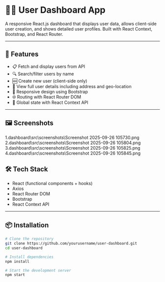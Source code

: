 # 🧑‍💻 User Dashboard App

A responsive React.js dashboard that displays user data, allows client-side user creation, and shows detailed user profiles. Built with React Context, Bootstrap, and React Router.

---

## 🚀 Features

- 📋 Fetch and display users from API
- 🔍 Search/filter users by name
- 🆕 Create new user (client-side only)
- 👤 View full user details including address and geo-location
- 📱 Responsive design using Bootstrap
- 🌐 Routing with React Router DOM
- 🧠 Global state with React Context API

---

## 🖼️ Screenshots
1.dashboard\src\screenshots\Screenshot 2025-09-26 105730.png
2.dashboard\src\screenshots\Screenshot 2025-09-26 105804.png
3.dashboard\src\screenshots\Screenshot 2025-09-26 105825.png
4.dashboard\src\screenshots\Screenshot 2025-09-26 105845.png


## 🛠️ Tech Stack

- React (functional components + hooks)
- Axios
- React Router DOM
- Bootstrap
- React Context API

---

## 📦 Installation

```bash
# Clone the repository
git clone https://github.com/yourusername/user-dashboard.git
cd user-dashboard

# Install dependencies
npm install

# Start the development server
npm start
